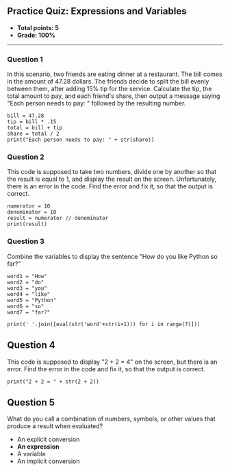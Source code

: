 ## Practice Quiz: Expressions and Variables
* **Total points: 5**
* **Grade: 100%**

<hr>

### Question 1

In this scenario, two friends are eating dinner at a restaurant. The bill comes in the amount of 47.28 dollars. The friends decide to split the bill evenly between them, after adding 15% tip for the service. Calculate the tip, the total amount to pay, and each friend's share, then output a message saying "Each person needs to pay: " followed by the resulting number.

```
bill = 47.28
tip = bill * .15
total = bill + tip
share = total / 2
print("Each person needs to pay: " + str(share))
```

### Question 2

This code is supposed to take two numbers, divide one by another so that the result is equal to 1, and display the result on the screen. Unfortunately, there is an error in the code. Find the error and fix it, so that the output is correct.

```
numerator = 10
denominator = 10
result = numerator // denominator
print(result)
```

### Question 3

Combine the variables to display the sentence "How do you like Python so far?"

```
word1 = "How"
word2 = "do"
word3 = "you"
word4 = "like"
word5 = "Python"
word6 = "so"
word7 = "far?"

print(' '.join([eval(str('word'+str(i+1))) for i in range(7)]))
```

## Question 4

This code is supposed to display "2 + 2 = 4" on the screen, but there is an error. Find the error in the code and fix it, so that the output is correct.

```
print("2 + 2 = " + str(2 + 2))
```

## Question 5

What do you call a combination of numbers, symbols, or other values that produce a result when evaluated?
* An explicit conversion
* **An expression**
* A variable
* An implicit conversion